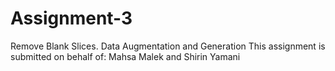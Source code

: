 # Assignment-3
Remove Blank Slices. Data Augmentation and Generation
This assignment is submitted on behalf of: 
Mahsa Malek and Shirin Yamani
